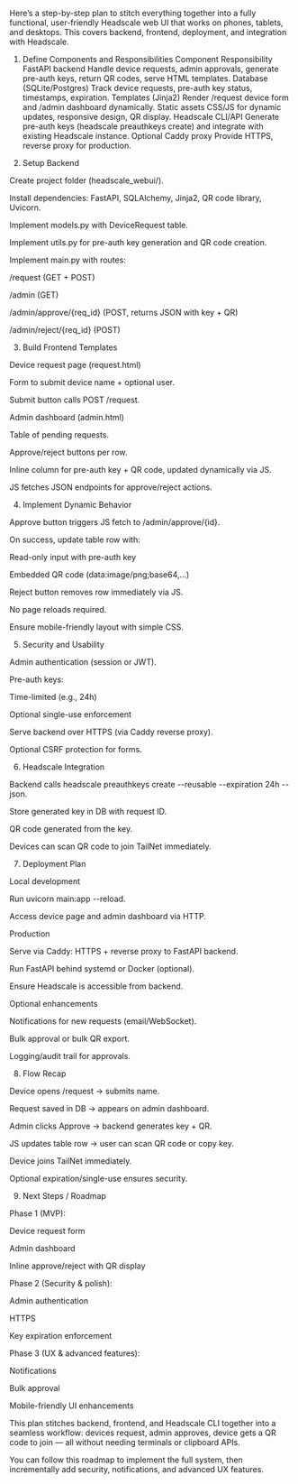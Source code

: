 Here’s a step-by-step plan to stitch everything together into a fully functional, user-friendly Headscale web UI that works on phones, tablets, and desktops. This covers backend, frontend, deployment, and integration with Headscale.

1. Define Components and Responsibilities
Component	Responsibility
FastAPI backend	Handle device requests, admin approvals, generate pre-auth keys, return QR codes, serve HTML templates.
Database (SQLite/Postgres)	Track device requests, pre-auth key status, timestamps, expiration.
Templates (Jinja2)	Render /request device form and /admin dashboard dynamically.
Static assets	CSS/JS for dynamic updates, responsive design, QR display.
Headscale CLI/API	Generate pre-auth keys (headscale preauthkeys create) and integrate with existing Headscale instance.
Optional Caddy proxy	Provide HTTPS, reverse proxy for production.

2. Setup Backend

Create project folder (headscale_webui/).

Install dependencies: FastAPI, SQLAlchemy, Jinja2, QR code library, Uvicorn.

Implement models.py with DeviceRequest table.

Implement utils.py for pre-auth key generation and QR code creation.

Implement main.py with routes:

/request (GET + POST)

/admin (GET)

/admin/approve/{req_id} (POST, returns JSON with key + QR)

/admin/reject/{req_id} (POST)

3. Build Frontend Templates

Device request page (request.html)

Form to submit device name + optional user.

Submit button calls POST /request.

Admin dashboard (admin.html)

Table of pending requests.

Approve/reject buttons per row.

Inline column for pre-auth key + QR code, updated dynamically via JS.

JS fetches JSON endpoints for approve/reject actions.

4. Implement Dynamic Behavior

Approve button triggers JS fetch to /admin/approve/{id}.

On success, update table row with:

Read-only input with pre-auth key

Embedded QR code (data:image/png;base64,...)

Reject button removes row immediately via JS.

No page reloads required.

Ensure mobile-friendly layout with simple CSS.

5. Security and Usability

Admin authentication (session or JWT).

Pre-auth keys:

Time-limited (e.g., 24h)

Optional single-use enforcement

Serve backend over HTTPS (via Caddy reverse proxy).

Optional CSRF protection for forms.

6. Headscale Integration

Backend calls headscale preauthkeys create --reusable --expiration 24h --json.

Store generated key in DB with request ID.

QR code generated from the key.

Devices can scan QR code to join TailNet immediately.

7. Deployment Plan

Local development

Run uvicorn main:app --reload.

Access device page and admin dashboard via HTTP.

Production

Serve via Caddy: HTTPS + reverse proxy to FastAPI backend.

Run FastAPI behind systemd or Docker (optional).

Ensure Headscale is accessible from backend.

Optional enhancements

Notifications for new requests (email/WebSocket).

Bulk approval or bulk QR export.

Logging/audit trail for approvals.

8. Flow Recap

Device opens /request → submits name.

Request saved in DB → appears on admin dashboard.

Admin clicks Approve → backend generates key + QR.

JS updates table row → user can scan QR code or copy key.

Device joins TailNet immediately.

Optional expiration/single-use ensures security.

9. Next Steps / Roadmap

Phase 1 (MVP):

Device request form

Admin dashboard

Inline approve/reject with QR display

Phase 2 (Security & polish):

Admin authentication

HTTPS

Key expiration enforcement

Phase 3 (UX & advanced features):

Notifications

Bulk approval

Mobile-friendly UI enhancements

This plan stitches backend, frontend, and Headscale CLI together into a seamless workflow: devices request, admin approves, device gets a QR code to join — all without needing terminals or clipboard APIs.

You can follow this roadmap to implement the full system, then incrementally add security, notifications, and advanced UX features.